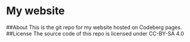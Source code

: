 # My website
##About
This is the git repo for my website hosted on Codeberg pages.
##License
The source code of this repo is licensed under CC-BY-SA 4.0
